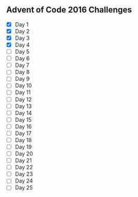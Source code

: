 ## Advent of Code 2016 Challenges

* [X] Day 1
* [X] Day 2
* [X] Day 3
* [X] Day 4
* [ ] Day 5
* [ ] Day 6
* [ ] Day 7
* [ ] Day 8
* [ ] Day 9
* [ ] Day 10
* [ ] Day 11
* [ ] Day 12
* [ ] Day 13
* [ ] Day 14
* [ ] Day 15
* [ ] Day 16
* [ ] Day 17
* [ ] Day 18
* [ ] Day 19
* [ ] Day 20
* [ ] Day 21
* [ ] Day 22
* [ ] Day 23
* [ ] Day 24
* [ ] Day 25
